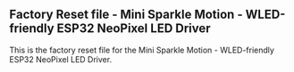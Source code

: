 ## Factory Reset file - Mini Sparkle Motion - WLED-friendly ESP32 NeoPixel LED Driver

This is the factory reset file for the Mini Sparkle Motion - WLED-friendly ESP32 NeoPixel LED Driver.